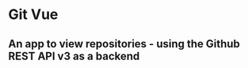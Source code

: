 <h1>
Git Vue
</h1>

<h2>
An app to view repositories - using the Github REST API v3 as a backend
</h2>